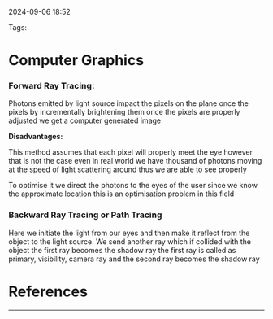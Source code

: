 
2024-09-06 18:52

Tags:

# Computer Graphics

### Forward Ray Tracing: 

Photons emitted by light source impact the pixels on the plane once the pixels by incrementally brightening them once the pixels are properly adjusted we get a computer generated image

**Disadvantages:**

This method assumes that each pixel will properly meet the eye however that is not the case even in real world we have thousand of photons moving at the speed of light scattering around thus we are able to see properly 

To optimise it we direct the photons to the eyes of the user since we know the approximate location this is an optimisation problem in this field

### Backward Ray Tracing or Path Tracing

Here we initiate the light from our eyes and then make it reflect from the object to the light source. 
We send another ray which if collided with the object the first ray becomes the shadow ray the first ray is called as primary, visibility, camera ray and the second ray becomes the shadow ray


# References
---


	